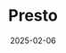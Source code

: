 ---  
layout: startup_page  
title: "Presto"  
id: "prestocharging.com"  
permalink: "/prestoprestocharging.com02062025/"  
website: "https://www.prestocharging.com/"  
funding_round: "Seed"  
funding_amount: "$15M"  
investors: "Union Square Ventures, Congruent Ventures, Powerhouse Ventures, Jetstream"  
about: "Presto is an all-in-one EV charging platform that helps fleets find, charge, and pay for reliable on-the-go charging across thousands of partner public charging stations. The platform simplifies charging with an easy-to-use app and API. Presto was founded by former Uber executives and is used by large electric fleets including Uber, Avis, Hertz, and Zipcar."  
markets: "EV Charging, Software, Transportation"  
hq: "Oakland, California, United States"  
founded_year: "2023"  
linkedin: "https://www.linkedin.com/company/presto-ai"  
twitter: "https://twitter.com/prestocharging"  
instagram: ""  
facebook: ""  
crunchbase: "https://www.crunchbase.com/organization/presto"  
pitchbook: "https://pitchbook.com/profiles/company/523002-52"  

date_display: "06-Feb-2025"  
date: "2025-02-06"

# SEO Optimization  
meta_title: "Presto - Seed Funding ($15M)"  
meta_description: "Presto, Presto is an all-in-one EV charging platform that helps fleets find, charge, and pay for reliable on-the-go charging across thousands of partner publi..."  
meta_keywords: "Presto, EV Charging, Software, Transportation, Seed funding"  
canonical_url: "https://startup.projectstartups.com/prestoprestocharging.com02062025/"  
---